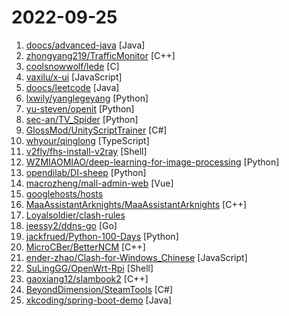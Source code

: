 # 2022-09-25

1. [doocs/advanced-java](https://github.com/doocs/advanced-java "😮 Core Interview Questions & Answers For Experienced Java(Backend) Developers | 互联网 Java 工程师进阶知识完全扫盲：涵盖高并发、分布式、高可用、微服务、海量数据处理等领域知识") [Java]
2. [zhongyang219/TrafficMonitor](https://github.com/zhongyang219/TrafficMonitor "这是一个用于显示当前网速、CPU及内存利用率的桌面悬浮窗软件，并支持任务栏显示，支持更换皮肤。") [C++]
3. [coolsnowwolf/lede](https://github.com/coolsnowwolf/lede "Lean's OpenWrt source") [C]
4. [vaxilu/x-ui](https://github.com/vaxilu/x-ui "支持多协议多用户的 xray 面板") [JavaScript]
5. [doocs/leetcode](https://github.com/doocs/leetcode "😏 LeetCode solutions in any programming language | 多种编程语言实现 LeetCode、《剑指 Offer（第 2 版）》、《程序员面试金典（第 6 版）》题解") [Java]
6. [lxwily/yanglegeyang](https://github.com/lxwily/yanglegeyang "羊了个羊通关助手（更新2022-09-24 14:30:00分）全网唯一，禁止盗版！羊了个羊助手，羊了个羊一键闯关。") [Python]
7. [yu-steven/openit](https://github.com/yu-steven/openit "致力于打造免费无感的翻墙环境") [Python]
8. [sec-an/TV_Spider](https://github.com/sec-an/TV_Spider "TVBoxOSC 服务端爬虫 Custom Server Spider for Tv Written in Python3") [Python]
9. [GlossMod/UnityScriptTrainer](https://github.com/GlossMod/UnityScriptTrainer "一些unity游戏的内置修改器") [C#]
10. [whyour/qinglong](https://github.com/whyour/qinglong "支持python3、javaScript、shell、typescript 的定时任务管理面板（A timed task management panel that supports typescript, javaScript, python3, and shell）") [TypeScript]
11. [v2fly/fhs-install-v2ray](https://github.com/v2fly/fhs-install-v2ray "Bash script for installing V2Ray in operating systems such as Debian / CentOS / Fedora / openSUSE that support systemd") [Shell]
12. [WZMIAOMIAO/deep-learning-for-image-processing](https://github.com/WZMIAOMIAO/deep-learning-for-image-processing "deep learning for image processing including classification and object-detection etc.") [Python]
13. [opendilab/DI-sheep](https://github.com/opendilab/DI-sheep "深度强化学习 + 羊了个羊（Deep Reinforcement Learning + 3 Tiles Game") [Python]
14. [macrozheng/mall-admin-web](https://github.com/macrozheng/mall-admin-web "mall-admin-web是一个电商后台管理系统的前端项目，基于Vue+Element实现。 主要包括商品管理、订单管理、会员管理、促销管理、运营管理、内容管理、统计报表、财务管理、权限管理、设置等功能。") [Vue]
15. [googlehosts/hosts](https://github.com/googlehosts/hosts "镜像：https://scaffrey.coding.net/p/hosts/git / https://git.qvq.network/googlehosts/hosts") 
16. [MaaAssistantArknights/MaaAssistantArknights](https://github.com/MaaAssistantArknights/MaaAssistantArknights "《明日方舟》小助手，全日常一键长草！| An Arknights assistant compatible with EN, JP, KR, ZH_TW clients") [C++]
17. [Loyalsoldier/clash-rules](https://github.com/Loyalsoldier/clash-rules "🦄️ 🎃 👻 Clash Premium 规则集(RULE-SET)，兼容 ClashX Pro、Clash for Windows 客户端。") 
18. [jeessy2/ddns-go](https://github.com/jeessy2/ddns-go "简单好用的DDNS。自动更新域名解析到公网IP(支持阿里云、腾讯云dnspod、Cloudflare、华为云、百度云、porkbun)") [Go]
19. [jackfrued/Python-100-Days](https://github.com/jackfrued/Python-100-Days "Python - 100天从新手到大师") [Python]
20. [MicroCBer/BetterNCM](https://github.com/MicroCBer/BetterNCM "PC版网易云客户端插件管理器") [C++]
21. [ender-zhao/Clash-for-Windows_Chinese](https://github.com/ender-zhao/Clash-for-Windows_Chinese "clash for windows汉化版. 提供clash for windows的汉化版, 汉化补丁及汉化版安装程序") [JavaScript]
22. [SuLingGG/OpenWrt-Rpi](https://github.com/SuLingGG/OpenWrt-Rpi "Raspberry Pi & NanoPi R2S/R4S & G-Dock & x86 OpenWrt Compile Project. (Based on Github Action / Daily Update)") [Shell]
23. [gaoxiang12/slambook2](https://github.com/gaoxiang12/slambook2 "edition 2 of the slambook") [C++]
24. [BeyondDimension/SteamTools](https://github.com/BeyondDimension/SteamTools "🛠「Watt Toolkit」是一个开源跨平台的多功能 Steam 工具箱。") [C#]
25. [xkcoding/spring-boot-demo](https://github.com/xkcoding/spring-boot-demo "该项目已成功集成 actuator(监控)、admin(可视化监控)、logback(日志)、aopLog(通过AOP记录web请求日志)、统一异常处理(json级别和页面级别)、freemarker(模板引擎)、thymeleaf(模板引擎)、Beetl(模板引擎)、Enjoy(模板引擎)、JdbcTemplate(通用JDBC操作数据库)、JPA(强大的ORM框架)、mybatis(强大的ORM框架)、通用Mapper(快速操作Mybatis)、PageHelper(通用的Mybatis分页插件)、mybatis-plus(快速操作Mybatis)、BeetlSQL(强大的ORM框架)、upload(本地文件上传和七牛云文件上传)、redis(缓存)、ehcache(缓存)、ema…") [Java]

